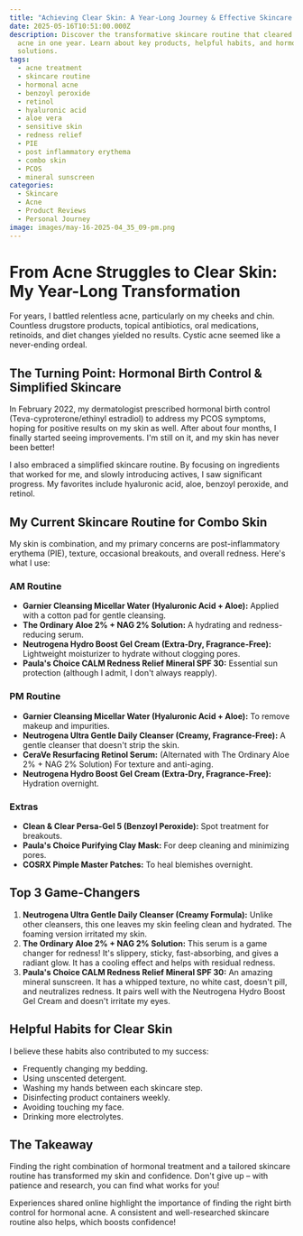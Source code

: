 ```yaml
---
title: "Achieving Clear Skin: A Year-Long Journey & Effective Skincare Routine"
date: 2025-05-16T10:51:00.000Z
description: Discover the transformative skincare routine that cleared severe
  acne in one year. Learn about key products, helpful habits, and hormonal acne
  solutions.
tags:
  - acne treatment
  - skincare routine
  - hormonal acne
  - benzoyl peroxide
  - retinol
  - hyaluronic acid
  - aloe vera
  - sensitive skin
  - redness relief
  - PIE
  - post inflammatory erythema
  - combo skin
  - PCOS
  - mineral sunscreen
categories:
  - Skincare
  - Acne
  - Product Reviews
  - Personal Journey
image: images/may-16-2025-04_35_09-pm.png
---
```

# From Acne Struggles to Clear Skin: My Year-Long Transformation

For years, I battled relentless acne, particularly on my cheeks and chin. Countless drugstore products, topical antibiotics, oral medications, retinoids, and diet changes yielded no results. Cystic acne seemed like a never-ending ordeal.

## The Turning Point: Hormonal Birth Control & Simplified Skincare

In February 2022, my dermatologist prescribed hormonal birth control (Teva-cyproterone/ethinyl estradiol) to address my PCOS symptoms, hoping for positive results on my skin as well. After about four months, I finally started seeing improvements. I'm still on it, and my skin has never been better!

I also embraced a simplified skincare routine. By focusing on ingredients that worked for me, and slowly introducing actives, I saw significant progress. My favorites include hyaluronic acid, aloe, benzoyl peroxide, and retinol.

## My Current Skincare Routine for Combo Skin

My skin is combination, and my primary concerns are post-inflammatory erythema (PIE), texture, occasional breakouts, and overall redness. Here's what I use:

### AM Routine

*   **Garnier Cleansing Micellar Water (Hyaluronic Acid + Aloe):** Applied with a cotton pad for gentle cleansing.
*   **The Ordinary Aloe 2% + NAG 2% Solution:** A hydrating and redness-reducing serum.
*   **Neutrogena Hydro Boost Gel Cream (Extra-Dry, Fragrance-Free):** Lightweight moisturizer to hydrate without clogging pores.
*   **Paula's Choice CALM Redness Relief Mineral SPF 30:** Essential sun protection (although I admit, I don't always reapply).

### PM Routine

*   **Garnier Cleansing Micellar Water (Hyaluronic Acid + Aloe):** To remove makeup and impurities.
*   **Neutrogena Ultra Gentle Daily Cleanser (Creamy, Fragrance-Free):** A gentle cleanser that doesn't strip the skin.
*   **CeraVe Resurfacing Retinol Serum:** (Alternated with The Ordinary Aloe 2% + NAG 2% Solution) For texture and anti-aging.
*   **Neutrogena Hydro Boost Gel Cream (Extra-Dry, Fragrance-Free):** Hydration overnight.

### Extras

*   **Clean & Clear Persa-Gel 5 (Benzoyl Peroxide):** Spot treatment for breakouts.
*   **Paula's Choice Purifying Clay Mask:** For deep cleaning and minimizing pores.
*   **COSRX Pimple Master Patches:** To heal blemishes overnight.

## Top 3 Game-Changers

1.  **Neutrogena Ultra Gentle Daily Cleanser (Creamy Formula):** Unlike other cleansers, this one leaves my skin feeling clean and hydrated. The foaming version irritated my skin.
2.  **The Ordinary Aloe 2% + NAG 2% Solution:** This serum is a game changer for redness! It's slippery, sticky, fast-absorbing, and gives a radiant glow. It has a cooling effect and helps with residual redness.
3.  **Paula's Choice CALM Redness Relief Mineral SPF 30:** An amazing mineral sunscreen. It has a whipped texture, no white cast, doesn't pill, and neutralizes redness. It pairs well with the Neutrogena Hydro Boost Gel Cream and doesn't irritate my eyes.

## Helpful Habits for Clear Skin

I believe these habits also contributed to my success:

*   Frequently changing my bedding.
*   Using unscented detergent.
*   Washing my hands between each skincare step.
*   Disinfecting product containers weekly.
*   Avoiding touching my face.
*   Drinking more electrolytes.

## The Takeaway

Finding the right combination of hormonal treatment and a tailored skincare routine has transformed my skin and confidence. Don't give up – with patience and research, you can find what works for you!

Experiences shared online highlight the importance of finding the right birth control for hormonal acne. A consistent and well-researched skincare routine also helps, which boosts confidence!
